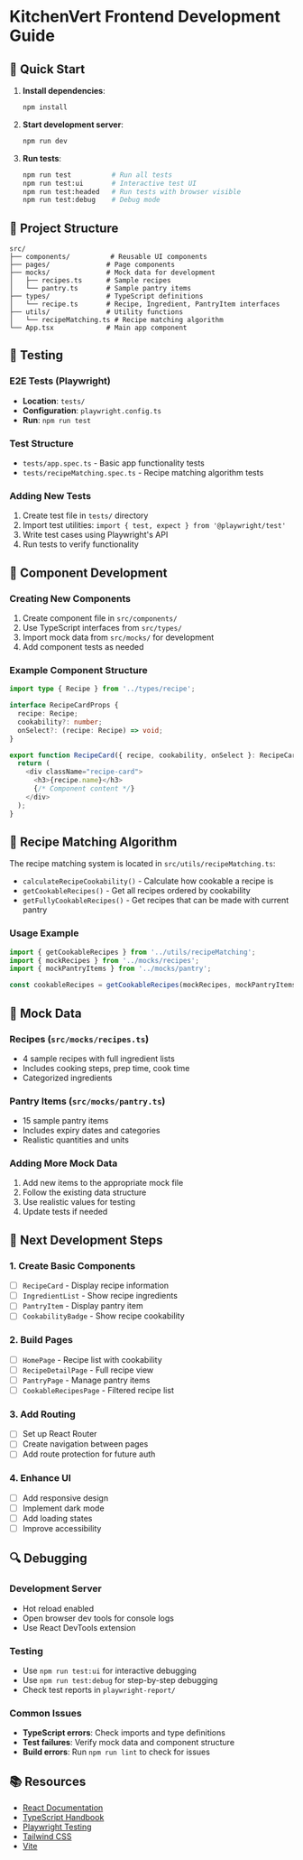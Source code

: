 # KitchenVert Frontend Development Guide

## 🚀 Quick Start

1. **Install dependencies**:
   ```bash
   npm install
   ```

2. **Start development server**:
   ```bash
   npm run dev
   ```

3. **Run tests**:
   ```bash
   npm run test          # Run all tests
   npm run test:ui       # Interactive test UI
   npm run test:headed   # Run tests with browser visible
   npm run test:debug    # Debug mode
   ```

## 📁 Project Structure

```
src/
├── components/          # Reusable UI components
├── pages/              # Page components
├── mocks/              # Mock data for development
│   ├── recipes.ts      # Sample recipes
│   └── pantry.ts       # Sample pantry items
├── types/              # TypeScript definitions
│   └── recipe.ts       # Recipe, Ingredient, PantryItem interfaces
├── utils/              # Utility functions
│   └── recipeMatching.ts # Recipe matching algorithm
└── App.tsx             # Main app component
```

## 🧪 Testing

### E2E Tests (Playwright)
- **Location**: `tests/`
- **Configuration**: `playwright.config.ts`
- **Run**: `npm run test`

### Test Structure
- `tests/app.spec.ts` - Basic app functionality tests
- `tests/recipeMatching.spec.ts` - Recipe matching algorithm tests

### Adding New Tests
1. Create test file in `tests/` directory
2. Import test utilities: `import { test, expect } from '@playwright/test'`
3. Write test cases using Playwright's API
4. Run tests to verify functionality

## 🎨 Component Development

### Creating New Components
1. Create component file in `src/components/`
2. Use TypeScript interfaces from `src/types/`
3. Import mock data from `src/mocks/` for development
4. Add component tests as needed

### Example Component Structure
```typescript
import type { Recipe } from '../types/recipe';

interface RecipeCardProps {
  recipe: Recipe;
  cookability?: number;
  onSelect?: (recipe: Recipe) => void;
}

export function RecipeCard({ recipe, cookability, onSelect }: RecipeCardProps) {
  return (
    <div className="recipe-card">
      <h3>{recipe.name}</h3>
      {/* Component content */}
    </div>
  );
}
```

## 🔧 Recipe Matching Algorithm

The recipe matching system is located in `src/utils/recipeMatching.ts`:

- `calculateRecipeCookability()` - Calculate how cookable a recipe is
- `getCookableRecipes()` - Get all recipes ordered by cookability
- `getFullyCookableRecipes()` - Get recipes that can be made with current pantry

### Usage Example
```typescript
import { getCookableRecipes } from '../utils/recipeMatching';
import { mockRecipes } from '../mocks/recipes';
import { mockPantryItems } from '../mocks/pantry';

const cookableRecipes = getCookableRecipes(mockRecipes, mockPantryItems);
```

## 📱 Mock Data

### Recipes (`src/mocks/recipes.ts`)
- 4 sample recipes with full ingredient lists
- Includes cooking steps, prep time, cook time
- Categorized ingredients

### Pantry Items (`src/mocks/pantry.ts`)
- 15 sample pantry items
- Includes expiry dates and categories
- Realistic quantities and units

### Adding More Mock Data
1. Add new items to the appropriate mock file
2. Follow the existing data structure
3. Use realistic values for testing
4. Update tests if needed

## 🎯 Next Development Steps

### 1. Create Basic Components
- [ ] `RecipeCard` - Display recipe information
- [ ] `IngredientList` - Show recipe ingredients
- [ ] `PantryItem` - Display pantry item
- [ ] `CookabilityBadge` - Show recipe cookability

### 2. Build Pages
- [ ] `HomePage` - Recipe list with cookability
- [ ] `RecipeDetailPage` - Full recipe view
- [ ] `PantryPage` - Manage pantry items
- [ ] `CookableRecipesPage` - Filtered recipe list

### 3. Add Routing
- [ ] Set up React Router
- [ ] Create navigation between pages
- [ ] Add route protection for future auth

### 4. Enhance UI
- [ ] Add responsive design
- [ ] Implement dark mode
- [ ] Add loading states
- [ ] Improve accessibility

## 🔍 Debugging

### Development Server
- Hot reload enabled
- Open browser dev tools for console logs
- Use React DevTools extension

### Testing
- Use `npm run test:ui` for interactive debugging
- Use `npm run test:debug` for step-by-step debugging
- Check test reports in `playwright-report/`

### Common Issues
- **TypeScript errors**: Check imports and type definitions
- **Test failures**: Verify mock data and component structure
- **Build errors**: Run `npm run lint` to check for issues

## 📚 Resources

- [React Documentation](https://react.dev/)
- [TypeScript Handbook](https://www.typescriptlang.org/docs/)
- [Playwright Testing](https://playwright.dev/)
- [Tailwind CSS](https://tailwindcss.com/)
- [Vite](https://vitejs.dev/) 